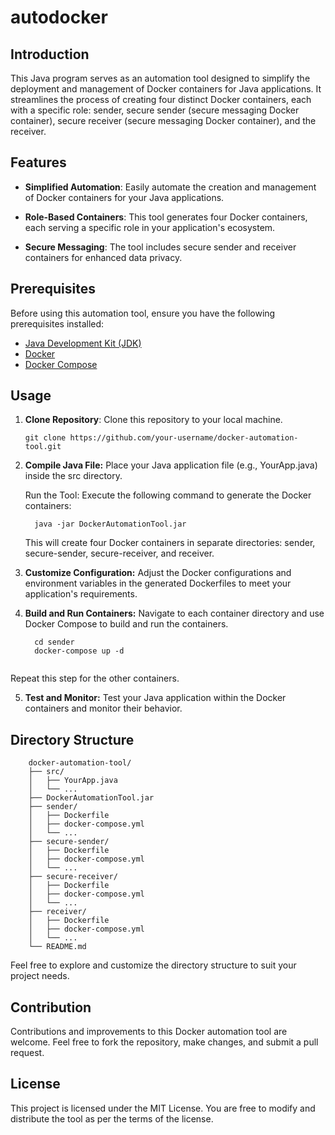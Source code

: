 # autodocker

## Introduction

This Java program serves as an automation tool designed to simplify the deployment and management of Docker containers for Java applications. It streamlines the process of creating four distinct Docker containers, each with a specific role: sender, secure sender (secure messaging Docker container), secure receiver (secure messaging Docker container), and the receiver.

## Features

- **Simplified Automation**: Easily automate the creation and management of Docker containers for your Java applications.

- **Role-Based Containers**: This tool generates four Docker containers, each serving a specific role in your application's ecosystem.

- **Secure Messaging**: The tool includes secure sender and receiver containers for enhanced data privacy.

## Prerequisites

Before using this automation tool, ensure you have the following prerequisites installed:

- [Java Development Kit (JDK)](https://www.oracle.com/java/technologies/javase-downloads.html)
- [Docker](https://www.docker.com/get-started)
- [Docker Compose](https://docs.docker.com/compose/install/)

## Usage

1. **Clone Repository**: Clone this repository to your local machine.

   ```shell
   git clone https://github.com/your-username/docker-automation-tool.git

2. **Compile Java File:** Place your Java application file (e.g., YourApp.java) inside the src directory.

   Run the Tool: Execute the following command to generate the Docker containers:

         java -jar DockerAutomationTool.jar  

   This will create four Docker containers in separate directories: sender, secure-sender, secure-receiver, and receiver.

4. **Customize Configuration:** Adjust the Docker configurations and environment variables in the generated Dockerfiles to meet your application's requirements.

5. **Build and Run Containers:** Navigate to each container directory and use Docker Compose to build and run the containers.
   ```shell
     cd sender
     docker-compose up -d


Repeat this step for the other containers.

5. **Test and Monitor:** Test your Java application within the Docker containers and monitor their behavior.

## Directory Structure
        docker-automation-tool/
        ├── src/
        │   ├── YourApp.java
        │   └── ...
        ├── DockerAutomationTool.jar
        ├── sender/
        │   ├── Dockerfile
        │   ├── docker-compose.yml
        │   └── ...
        ├── secure-sender/
        │   ├── Dockerfile
        │   ├── docker-compose.yml
        │   └── ...
        ├── secure-receiver/
        │   ├── Dockerfile
        │   ├── docker-compose.yml
        │   └── ...
        ├── receiver/
        │   ├── Dockerfile
        │   ├── docker-compose.yml
        │   └── ...
        └── README.md


Feel free to explore and customize the directory structure to suit your project needs.


## Contribution
Contributions and improvements to this Docker automation tool are welcome. Feel free to fork the repository, make changes, and submit a pull request.

## License
This project is licensed under the MIT License. You are free to modify and distribute the tool as per the terms of the license.
